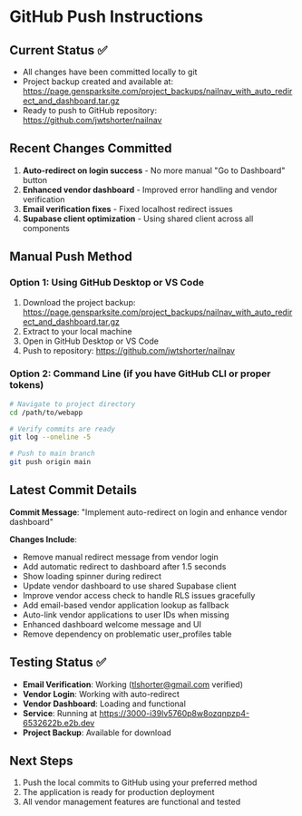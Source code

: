 # GitHub Push Instructions

## Current Status ✅
- All changes have been committed locally to git
- Project backup created and available at: https://page.gensparksite.com/project_backups/nailnav_with_auto_redirect_and_dashboard.tar.gz
- Ready to push to GitHub repository: https://github.com/jwtshorter/nailnav

## Recent Changes Committed
1. **Auto-redirect on login success** - No more manual "Go to Dashboard" button
2. **Enhanced vendor dashboard** - Improved error handling and vendor verification
3. **Email verification fixes** - Fixed localhost redirect issues
4. **Supabase client optimization** - Using shared client across all components

## Manual Push Method

### Option 1: Using GitHub Desktop or VS Code
1. Download the project backup: https://page.gensparksite.com/project_backups/nailnav_with_auto_redirect_and_dashboard.tar.gz
2. Extract to your local machine
3. Open in GitHub Desktop or VS Code
4. Push to repository: https://github.com/jwtshorter/nailnav

### Option 2: Command Line (if you have GitHub CLI or proper tokens)
```bash
# Navigate to project directory
cd /path/to/webapp

# Verify commits are ready
git log --oneline -5

# Push to main branch
git push origin main
```

## Latest Commit Details
**Commit Message**: "Implement auto-redirect on login and enhance vendor dashboard"

**Changes Include**:
- Remove manual redirect message from vendor login
- Add automatic redirect to dashboard after 1.5 seconds  
- Show loading spinner during redirect
- Update vendor dashboard to use shared Supabase client
- Improve vendor access check to handle RLS issues gracefully
- Add email-based vendor application lookup as fallback
- Auto-link vendor applications to user IDs when missing
- Enhanced dashboard welcome message and UI
- Remove dependency on problematic user_profiles table

## Testing Status ✅
- **Email Verification**: Working (tlshorter@gmail.com verified)
- **Vendor Login**: Working with auto-redirect
- **Vendor Dashboard**: Loading and functional
- **Service**: Running at https://3000-i39lv5760p8w8ozqnpzp4-6532622b.e2b.dev
- **Project Backup**: Available for download

## Next Steps
1. Push the local commits to GitHub using your preferred method
2. The application is ready for production deployment
3. All vendor management features are functional and tested